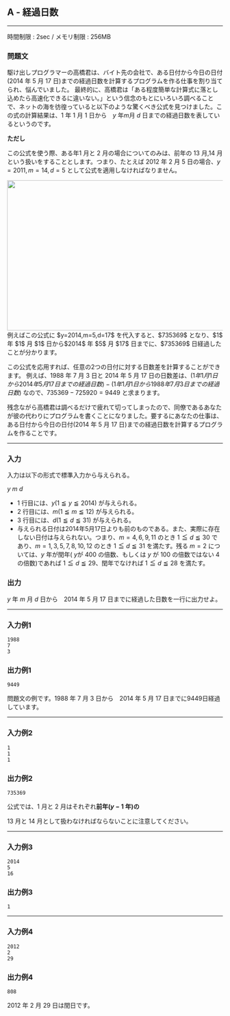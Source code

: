 ## A - 経過日数

----------

時間制限 : 2sec / メモリ制限 : 256MB

### 問題文

駆け出しプログラマーの高橋君は、バイト先の会社で、ある日付から今日の日付($2014$ 年 $5$ 月 $17$ 日)までの経過日数を計算するプログラムを作る仕事を割り当てられ、悩んでいました。
最終的に、高橋君は「ある程度簡単な計算式に落とし込めたら高速化できるに違いない。」という信念のもとにいろいろ調べることで、ネットの海を彷徨っていると以下のような驚くべき公式を見つけました。この式の計算結果は、$1$ 年 $1$ 月 $1$ 日から　$y$ 年$m$月 $d$ 日までの経過日数を表しているというのです。

**ただし**

この公式を使う際、ある年$1$ 月と $2$ 月の場合についてのみは、前年の $13$ 月,$14$ 月という扱いをすることとします。つまり、たとえば $2012$ 年 $2$ 月 $5$ 日の場合、$y=2011,m=14,d=5$ として公式を適用しなければなりません。

<center><img center="" height="350px" src="http://arc023.contest.atcoder.jp/img/arc/023/1-1.png" width="700px">
</img></center>例えばこの公式に $y=2014,m=5,d=17$ を代入すると、$735369$ となり、$1$ 年 $1$ 月 $1$ 日から$2014$ 年 $5$ 月 $17$ 日までに、$735369$ 日経過したことが分かります。

この公式を応用すれば、任意の2つの日付に対する日数差を計算することができます。
例えば、$1988$ 年 $7$ 月 $3$ 日と $2014$ 年 $5$ 月 $17$ 日の日数差は、$(1年1月1日から2014年5月17日までの経過日数)-(1年1月1日から1988年7月3日までの経過日数)$ なので、$735369-725920=9449$ と求まります。

残念ながら高橋君は調べるだけで疲れて切ってしまったので、同僚であるあなたが彼の代わりにプログラムを書くことになりました。要するにあなたの仕事は、ある日付から今日の日付($2014$ 年 $5$ 月 $17$ 日)までの経過日数を計算するプログラムを作ることです。



----------

### 入力

入力は以下の形式で標準入力から与えられる。

>
$y$
$m$
$d$


* $1$ 行目には、$y (1 ≦ y ≦ 2014)$ が与えられる。
* $2$ 行目には、$m (1 ≦ m ≦ 12)$ が与えられる。
* $3$ 行目には、$d (1 ≦ d ≦ 31)$ が与えられる。
* 与えられる日付は2014年5月17日よりも前のものである。また、実際に存在しない日付は与えられない。つまり、$m=4,6,9,11$ のとき $1≦d≦30$ であり、$m=1,3,5,7,8,10,12$ のとき $1≦d≦31$ を満たす。残る $m=2$ については、$y$ 年が閏年( $y$が $400$ の倍数、もしくは $y$ が $100$ の倍数ではない $4$ の倍数)であれば $1≦d≦29$、閏年でなければ $1≦d≦28$ を満たす。
### 出力

$y$ 年 $m$ 月 $d$ 日から　$2014$ 年 $5$ 月 $17$ 日までに経過した日数を一行に出力せよ。

----------

### 入力例1

```
1988
7
3
```

### 出力例1

```
9449
```

問題文の例です。$1988$ 年 $7$ 月 $3$ 日から　$2014$ 年 $5$ 月 $17$ 日までに9449日経過しています。

----------

### 入力例2

```
1
1
1
```

### 出力例2

```
735369
```

公式では、$1$ 月と $2$ 月はそれぞれ**前年($y-1$ 年)の**

$13$ 月と $14$ 月として扱わなければならないことに注意してください。

----------

### 入力例3

```
2014
5
16
```

### 出力例3

```
1
```

----------

### 入力例4

```
2012
2
29
```

### 出力例4

```
808
```

$2012$ 年 $2$ 月 $29$ 日は閏日です。


